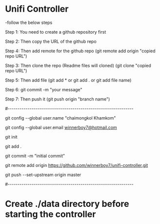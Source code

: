 # Unifi Controller

-follow the below steps

Step 1: You need to create a github repository first

Step 2: Then copy the URL of the github repo

Step 4: Then add remote for the github repo (git remote add origin "copied repo URL")

Step 3: Then clone the repo (Readme files will cloned) (git clone "copied repo URL")

Step 5: Then add file (git add * or git add . or git add file name)

Step 6: git commit -m "your message"

Step 7: Then push it (git push origin "branch name")

#----------------------------------------------------------------

git config --global user.name "chaimongkol  Khamkom"

git config --global user.email winnerboy7@hotmail.com

git init

git add .

git commit -m "initial commit"

git remote add origin https://github.com/winnerboy7/unifi-controller.git

git push --set-upstream origin master

#----------------------------------------------------------------

# Create ./data directory before starting the controller

